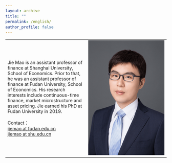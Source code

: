 ```yaml
---
layout: archive
title: ""
permalink: /english/
author_profile: false
---
```


<table width= "100%" frame=void>
<tr>
<td width= "50%" >Jie Mao is an assistant professor of finance at Shanghai University, School of Economics. Prior to that, he was an assistant professor of finance at Fudan University, School of Economics. His research interests include continuous-time finance, market microstructure and asset pricing.  Jie earned his PhD at Fudan University in 2019.<br> <br> Contact：<br> <a href="mailto:jiemao@fudan.edu.cn"> jiemao at fudan.edu.cn </a> <br> <a href="mailto:jiemao@shu.edu.cn">jiemao at shu.edu.cn </a>  </td>
<td width= "50%" ><img src="/images/bio.png" height="360" width="240"></td>
</tr>
<table>
